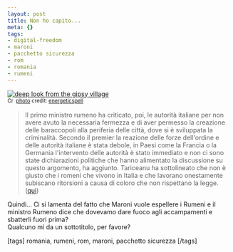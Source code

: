 ```yaml
--- 
layout: post
title: Non ho capito...
meta: {}
tags: 
- digital-freedom
- maroni
- pacchetto sicurezza
- rom
- romania
- rumeni
---
```

<a href="http://www.flickr.com/photos/10752848@N07/2394436824/" title="deep look from the gipsy village" target="_blank"><img src="http://farm4.static.flickr.com/3259/2394436824_dbeefd4c8d.jpg" alt="deep look from the gipsy village" border="0" /></a>  
<small><a href="http://creativecommons.org/licenses/by-nc/2.0/" title="Attribution-NonCommercial License" target="_blank"><img src="http://www.lastknight.com/wp-content/plugins/photo-dropper/images/cc.png" alt="Creative Commons License" border="0" width="16" height="16" align="absmiddle" /></a> <a href="http://www.photodropper.com/photos/" target="_blank">photo</a> credit: <a href="http://www.flickr.com/photos/10752848@N07/2394436824/" title="energeticspell" target="_blank">energeticspell</a></small>  
  
> Il primo ministro rumeno ha criticato, poi, le autorità italiane per non avere avuto la necessaria fermezza e di aver permesso la creazione delle baraccopoli alla periferia delle città, dove si è sviluppata la criminalità. Secondo il premier la reazione delle forze dell'ordine e delle autorità italiane è stata debole, in Paesi come la Francia o la Germania l'intervento delle autorità è stato immediato e non ci sono state dichiarazioni politiche che hanno alimentato la discussione su questo argomento, ha aggiunto. Tariceanu ha sottolineato che non è giusto che i romeni che vivono in Italia e che lavorano onestamente subiscano ritorsioni a causa di coloro che non rispettano la legge. ([qui](http://www.unita.it/view.asp?IDcontent=75357)) 
  
Quindi... Ci si lamenta del fatto che Maroni vuole espellere i Rumeni e il ministro Rumeno dice che dovevamo dare fuoco agli accampamenti e sbatterli fuori prima?  
Qualcuno mi da un sottotitolo, per favore?  
  
[tags]  romania, rumeni, rom, maroni, pacchetto sicurezza  [/tags] 
